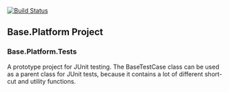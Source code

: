 [![Build Status](https://travis-ci.org/anr-ru/base.platform.parent.svg?branch=master)](https://travis-ci.org/anr-ru/base.platform.parent)

## Base.Platform Project

### Base.Platform.Tests

A prototype project for JUnit testing. The BaseTestCase class can be used as a parent class for JUnit tests,
because it contains a lot of different short-cut and utility functions.
